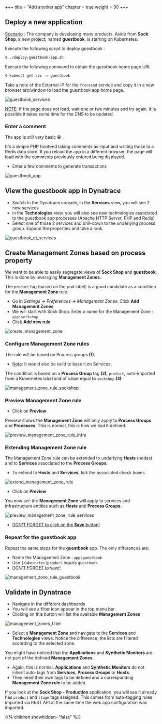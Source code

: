 +++
title = "Add another app"
chapter = true
weight = 90
+++

## Deploy a new application

<u>Scenario</u> : The company is developing many products. Aside from <b>Sock Shop</b>, a new project, named <b>guestbook</b>, is starting on Kubernetes.

Execute the following script to deploy guestbook :

```sh
$ ./deploy-guestbook-app.sh
```

Execute the following command to obtain the guestbook home page URL
```sh
$ kubectl get svc -n guestbook
```

Take a note of the External-IP for the `frontend` service and copy it in a new browser tab/window to load the guestbook app home page.

![guestbook_services](/images/guestbook_services.png)

<u>NOTE</u>: If the page does not load, wait one or two minutes and try again. It is possible it takes some time for the DNS to be updated.

### Enter a comment

The app is still very basic :grinning: . 

It's a simple PHP frontend taking comments as input and writing those to a Redis data store. If you reload the app in a different browser, the page will load with the comments previously entered being displayed.

- Enter a few comments to generate transactions

![guestbook_app](/images/guestbook_app.png)

## View the guestbook app in Dynatrace

- Switch to the Dynatrace console, in the <b>Services</b> view, you will see 2 new services
- In the <b>Technologies</b> view, you will also see new technologies associated to the guestbook app processes (Apache HTTP Server, PHP and Redis)
- Select one of those 2 services and drill-down to the underlying process group. Expand the properties and take a look.

![guestbook_dt_services](/images/guestbook_dt_services.png)

## Create Management Zones based on process property

We want to be able to easily segregate views of <b>Sock Shop</b> and <b>guestbook</b>. This is done by leveraging <b>Management Zones</b>. 

The `product` tag (based on the pod label) is a good candidate as a condition for the <b>Management Zone</b> rule.

- Go in <i>Settings -> Preferences -> Management Zones</i>. Click <b>Add Management Zones</b>.
- We will start with Sock Shop. Enter a name for the Management Zone : `app:sockshop`
- Click <b>Add new rule</b>

![create_management_zone](/images/create_management_zone_enter_name.png)

### Configure Management Zone rules

The rule will be based on Process groups <b>(1)</b>. 
- <u>Note</u>: It would also be valid to base it on Services.

The condition is based on a <b>Process Group</b> tag <b>(2)</b>, `product`, auto-imported from a Kubernetes label and of value equal to `sockshop` <b>(3)</b> 

![management_zone_rule_sockshop](/images/management_zone_rule_sockshop.png)

### Preview Management Zone rule

- Click on <b>Preview</b>
  
Preview shows the <b>Management Zone</b> will only apply to <b>Process Groups</b> and <b>Processes</b>. This is normal, this is how we had it defined.

![preview_management_zone_rule_infra](/images/preview_management_zone_rule_infra.png)

### Extending Management Zone rule

The Management Zone rule can be extended to underlying <b>Hosts</b> (nodes) and to <b>Services</b> associated to the <b>Process Groups</b>.

- To extend to <b>Hosts</b> and <b>Services</b>, tick the associated check boxes 

![extend_management_zone_rule](/images/extend_management_zone_rule.png)

- Click on <b>Preview</b>

You now see the <b>Management Zone</b> will apply to services and infrastructure entities such as <b>Hosts</b> and <b>Process Groups</b>.

![preview_management_zone_rule_services](/images/preview_management_zone_rule_services.png)

- <u>DON'T FORGET to click on the <b>Save</b> button!</u> 

### Repeat for the guestbook app

Repeat the same steps for the <b>guestbook</b> app. The only differences are: 

- Name the Management Zone : `app:guestbook`
- Use `[Kubernetes]product` equals `guestbook`
- <u>DON'T FORGET to save!</u> 

![management_zone_rule_guestbook](/images/management_zone_rule_guestbook.png)

## Validate in Dynatrace

- Navigate in the different dashboards
- You will see a filter icon appear in the top menu bar
- Clicking on this button will list the available <b>Management Zones</b> 

![management_zones_filter](/images/management_zones_filter.png)

- Select a <b>Management Zone</b> and navigate to the <b>Services</b> and <b>Technologies</b> views. Notice the difference, the lists are filtered according to the selected zone.

You might have noticed that the <b>Applications</b> and <b>Synthetic Monitors</b> are not part of the defined <b>Management Zones</b>. 

- Again, this is normal. <b>Applications</b> and <b>Synthetic Monitors</b> do not inherit auto-tags from <b>Services</b>, <b>Process Groups</b> or <b>Hosts</b>. 
- They need their own tags to be defined and a corresponding <b>Management Zone rule</b> to be added.

If you look at the <b>Sock Shop - Production</b> application, you will see it already has `product` and `stage` tags assigned. This comes from auto-tagging rules imported via REST API at the same time the web app configuration was imported.

{{% children showhidden="false" %}}
